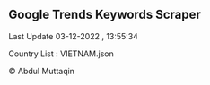 

## Google Trends Keywords Scraper 
 
Last Update 03-12-2022 , 13:55:34

Country List :
VIETNAM.json



© Abdul Muttaqin 
